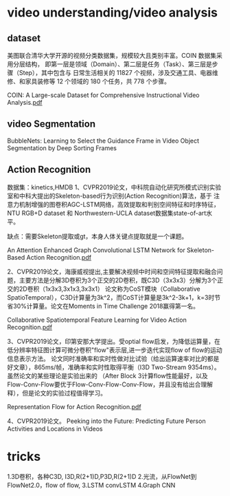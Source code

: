 # video understanding/video analysis

## dataset
美图联合清华大学开源的视频分类数据集，规模较大且类别丰富。COIN 数据集采用分层结构，
即第一层是领域（Domain）、第二层是任务（Task）、第三层是步骤（Step），其中包含与
日常生活相关的 11827 个视频，涉及交通工具、电器维修、和家具装修等 12 个领域的 180
 个任务，共 778 个步骤。


COIN: A Large-scale Dataset for Comprehensive Instructional Video Analysis.[pdf](https://arxiv.org/pdf/1903.02874.pdf)

## video Segmentation

BubbleNets: Learning to Select the Guidance Frame in Video Object Segmentation by Deep Sorting Frames

## Action Recognition
数据集：kinetics,HMDB
1、CVPR2019论文，中科院自动化研究所模式识别实验室和中科大提出的Skeleton-based行为识别(Action Recognition)算法，基于
注意力机制增强的图卷积AGC-LSTM网络，高效提取和判别空间特征和时序特征，NTU RGB+D dataset 和 
Northwestern-UCLA dataset数据集state-of-art水平。

缺点：需要Skeleton提取或gt，本身人体关键点提取就是一个课题。

An Attention Enhanced Graph Convolutional LSTM Network for Skeleton-Based Action Recognition.[pdf](https://arxiv.org/pdf/1902.09130.pdf)


2、CVPR2019论文，海康威视提出,主要解决视频中时间和空间特征提取和融合问题，主要方法是分解3D卷积为3个正交的2D卷积，既C3D（3x3x3）分解为3个正交的2D卷积（1x3x3,3x1x3,3x3x1）
论文称为CoST模块（Collaborative SpatioTemporal），C3D计算量为3k^2，而CoST计算量是3k^2-3k+1，k=3时节省30%计算量。论文在Moments in Time Challenge 2018赢得第一名。

Collaborative Spatiotemporal Feature Learning for Video Action Recognition.[pdf](https://arxiv.org/pdf/1903.01197.pdf)

3、CVPR2019论文，印第安那大学提出。受optial flow启发，为降低运算量，在低分辨率特征图计算可微分卷积"flow"表示层,进一步迭代实现flow of flow的运动信息表示方法。
论文同时准确率和实时性做对比试验（给出运算速率对比的都是好文章），865ms/帧，准确率和实时性取得平衡（I3D Two-Stream 9354ms）。虽然论文的某些理论是实验出来的
（After Block 3计算flow性能最好，以及Flow-Conv-Flow要优于Flow-Conv-Flow-Conv-Flow，并且没有给出合理解释），但是论文的实验过程值得学习。

Representation Flow for Action Recognition.[pdf](https://arxiv.org/pdf/1810.01455.pdf)


4、CVPR2019论文。
Peeking into the Future: Predicting Future Person Activities and Locations in Videos



# tricks

1.3D卷积，各种C3D, I3D,R(2+1)D,P3D,R(2+1)D
2.光流，从FlowNet到FlowNet2.0，flow of flow,
3.LSTM convLSTM
4.Graph CNN





